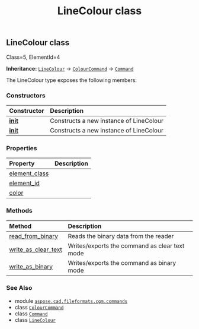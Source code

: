 ﻿---
title: LineColour class
second_title: Aspose.CAD for Python via .NET API References
description: 
type: docs
weight: 1060
url: /python-net/aspose.cad.fileformats.cgm.commands/linecolour/
is_root: false
---

## LineColour class

Class=5, ElementId=4



**Inheritance:** [`LineColour`](/cad/python-net/aspose.cad.fileformats.cgm.commands/linecolour) → 
[`ColourCommand`](/cad/python-net/aspose.cad.fileformats.cgm.commands/colourcommand) → 
[`Command`](/cad/python-net/aspose.cad.fileformats.cgm.commands/command)



The LineColour type exposes the following members:

### Constructors
| Constructor | Description |
| :- | :- |
| [__init__](/cad/python-net/aspose.cad.fileformats.cgm.commands/linecolour/__init__/#aspose.cad.fileformats.cgm.CgmFile) | Constructs a new instance of LineColour |
| [__init__](/cad/python-net/aspose.cad.fileformats.cgm.commands/linecolour/__init__/#aspose.cad.fileformats.cgm.CgmFile-aspose.cad.fileformats.cgm.classes.CgmColor) | Constructs a new instance of LineColour |


### Properties
| Property | Description |
| :- | :- |
| [element_class](/cad/python-net/aspose.cad.fileformats.cgm.commands/linecolour/element_class) |  |
| [element_id](/cad/python-net/aspose.cad.fileformats.cgm.commands/linecolour/element_id) |  |
| [color](/cad/python-net/aspose.cad.fileformats.cgm.commands/linecolour/color) |  |


### Methods
| Method | Description |
| :- | :- |
| [read_from_binary](/cad/python-net/aspose.cad.fileformats.cgm.commands/linecolour/read_from_binary/#aspose.cad.fileformats.cgm.IBinaryReader) | Reads the binary data from the reader |
| [write_as_clear_text](/cad/python-net/aspose.cad.fileformats.cgm.commands/linecolour/write_as_clear_text/#aspose.cad.fileformats.cgm.IClearTextWriter) | Writes/exports the command as clear text mode |
| [write_as_binary](/cad/python-net/aspose.cad.fileformats.cgm.commands/linecolour/write_as_binary/#aspose.cad.fileformats.cgm.IBinaryWriter) | Writes/exports the command as binary mode |



### See Also
* module [`aspose.cad.fileformats.cgm.commands`](..)
* class [`ColourCommand`](/cad/python-net/aspose.cad.fileformats.cgm.commands/colourcommand)
* class [`Command`](/cad/python-net/aspose.cad.fileformats.cgm.commands/command)
* class [`LineColour`](/cad/python-net/aspose.cad.fileformats.cgm.commands/linecolour)
